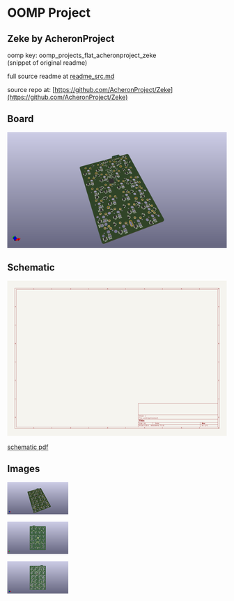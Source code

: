 # OOMP Project  
## Zeke  by AcheronProject  
  
oomp key: oomp_projects_flat_acheronproject_zeke  
(snippet of original readme)  
  
  
  full source readme at [readme_src.md](readme_src.md)  
  
source repo at: [https://github.com/AcheronProject/Zeke](https://github.com/AcheronProject/Zeke)  
## Board  
  
[![working_3d.png](working_3d_600.png)](working_3d.png)  
## Schematic  
  
[![working_schematic.png](working_schematic_600.png)](working_schematic.png)  
  
[schematic pdf](working_schematic.pdf)  
## Images  
  
[![working_3d.png](working_3d_140.png)](working_3d.png)  
  
[![working_3d_back.png](working_3d_back_140.png)](working_3d_back.png)  
  
[![working_3d_front.png](working_3d_front_140.png)](working_3d_front.png)  
